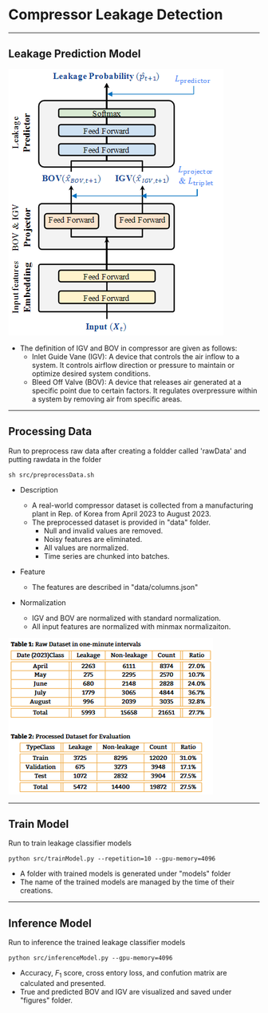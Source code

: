 # Compressor Leakage Detection
---
## Leakage Prediction Model
![model](./images/prediction_model.png)
- The definition of IGV and BOV in compressor are given as follows:
    - Inlet Guide Vane (IGV): A device that controls the air inflow to
a system. It controls airflow direction or pressure to maintain
or optimize desired system conditions.
    - Bleed Off Valve (BOV): A device that releases air generated at a
specific point due to certain factors. It regulates overpressure
within a system by removing air from specific areas.

---
## Processing Data
Run to preprocess raw data after creating a foldder called 'rawData' and putting rawdata in the folder

    sh src/preprocessData.sh

- Description
    - A real-world compressor dataset is collected from a manufacturing plant in Rep. of Korea from April 2023 to August 2023.
    - The preprocessed dataset is provided in "data" folder.
        - Null and invalid values are removed.
        - Noisy features are eliminated.
        - All values are normalized.
        - Time series are chunked into batches.

- Feature
    - The features are described in "data/columns.json"

- Normalization
    - IGV and BOV are normalized with standard normalization.
    - All input features are normalized with minmax normalizaiton.

![model](./images/dataset_description.png)

---
## Train Model
Run to train leakage classifier models 

    python src/trainModel.py --repetition=10 --gpu-memory=4096

- A folder with trained models is generated under "models" folder 
- The name of the trained models are managed by the time of their creations.

---
## Inference Model
Run to inference the trained leakage classifier models


    python src/inferenceModel.py --gpu-memory=4096

- Accuracy, $F_1$ score, cross entory loss, and confution matrix are calculated and presented.
- True and predicted BOV and IGV are visualized and saved under "figures" folder.





